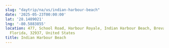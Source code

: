 ```yaml
---
slug: "daytrip/na/us/indian-harbour-beach"
date: '2025-05-23T00:00:00'
lat: '28.1489021'
lng: '-80.5883855'
location: 477, School Road, Harbour Royale, Indian Harbour Beach, Brevard County,
  Florida, 32937, United States
title: Indian Harbour Beach
---
```



